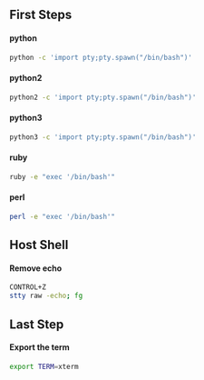 ## First Steps 

#### python

```bash
python -c 'import pty;pty.spawn("/bin/bash")'
```

#### python2

```bash
python2 -c 'import pty;pty.spawn("/bin/bash")'
```

#### python3

```bash
python3 -c 'import pty;pty.spawn("/bin/bash")'
```

#### ruby

```bash
ruby -e "exec '/bin/bash'"
```

#### perl

```bash
perl -e "exec '/bin/bash'"
```

## Host Shell

#### Remove echo

```bash
CONTROL+Z
stty raw -echo; fg
```

## Last Step

#### Export the term

```bash
export TERM=xterm
```
